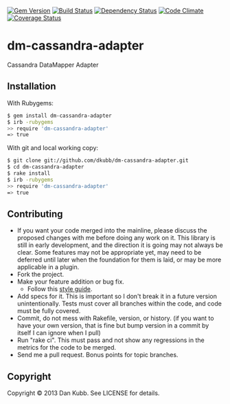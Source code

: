 [![Gem Version](https://badge.fury.io/rb/dm-cassandra-adapter.png)][gem]
[![Build Status](https://secure.travis-ci.org/dkubb/dm-cassandra-adapter.png?branch=master)][travis]
[![Dependency Status](https://gemnasium.com/dkubb/dm-cassandra-adapter.png)][gemnasium]
[![Code Climate](https://codeclimate.com/github/dkubb/dm-cassandra-adapter.png)][codeclimate]
[![Coverage Status](https://coveralls.io/repos/dkubb/dm-cassandra-adapter/badge.png?branch=master)][coveralls]

[gem]: https://rubygems.org/gems/dm-cassandra-adapter
[travis]: https://travis-ci.org/dkubb/dm-cassandra-adapter
[gemnasium]: https://gemnasium.com/dkubb/dm-cassandra-adapter
[codeclimate]: https://codeclimate.com/github/dkubb/dm-cassandra-adapter
[coveralls]: https://coveralls.io/r/dkubb/dm-cassandra-adapter

dm-cassandra-adapter
====================

Cassandra DataMapper Adapter

Installation
------------

With Rubygems:

```bash
$ gem install dm-cassandra-adapter
$ irb -rubygems
>> require 'dm-cassandra-adapter'
=> true
```

With git and local working copy:

```bash
$ git clone git://github.com/dkubb/dm-cassandra-adapter.git
$ cd dm-cassandra-adapter
$ rake install
$ irb -rubygems
>> require 'dm-cassandra-adapter'
=> true
```

Contributing
-------------

* If you want your code merged into the mainline, please discuss the proposed changes with me before doing any work on it. This library is still in early development, and the direction it is going may not always be clear. Some features may not be appropriate yet, may need to be deferred until later when the foundation for them is laid, or may be more applicable in a plugin.
* Fork the project.
* Make your feature addition or bug fix.
  * Follow this [style guide](https://github.com/dkubb/styleguide).
* Add specs for it. This is important so I don't break it in a future version unintentionally. Tests must cover all branches within the code, and code must be fully covered.
* Commit, do not mess with Rakefile, version, or history. (if you want to have your own version, that is fine but bump version in a commit by itself I can ignore when I pull)
* Run "rake ci". This must pass and not show any regressions in the metrics for the code to be merged.
* Send me a pull request. Bonus points for topic branches.

Copyright
---------

Copyright &copy; 2013 Dan Kubb. See LICENSE for details.
